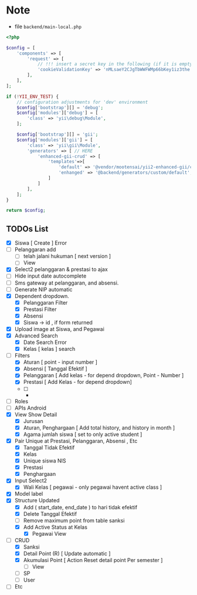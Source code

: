 # Note

* file ```backend/main-local.php```
```php
<?php

$config = [
    'components' => [
        'request' => [
            // !!! insert a secret key in the following (if it is empty) - this is required by cookie validation
            'cookieValidationKey' => 'nMLsaeY2CJgTbWWFWMp66bKey1iz3the',
        ],
    ],
];

if (!YII_ENV_TEST) {
    // configuration adjustments for 'dev' environment
    $config['bootstrap'][] = 'debug';
    $config['modules']['debug'] = [
        'class' => 'yii\debug\Module',
    ];

    $config['bootstrap'][] = 'gii';
    $config['modules']['gii'] = [
        'class' => 'yii\gii\Module',
        'generators' => [ // HERE
            'enhanced-gii-crud' => [
                'templates'=>[ 
                    'default' => '@vendor/mootensai/yii2-enhanced-gii/crud/default',
                    'enhanged' => '@backend/generators/custom/default',
                ]
            ]
        ],
    ];
}

return $config;

```


## TODOs List

- [x] Siswa  [ Create ] Error
- [ ] Pelanggaran add
    - [ ] telah jalani hukuman [ next version ]
    - [ ] View
- [x] Select2 pelanggaran & prestasi to ajax
- [ ] Hide input date autocomplete
- [ ] Sms gateway at pelanggaran, and absensi.
- [ ] Generate NIP automatic
- [x] Dependent dropdown.
    - [x] Pelanggaran Filter
    - [x] Prestasi Filter
    - [x] Absensi
    - [x] Siswa -> id , if form returned
- [x] Upload image at Siswa, and Pegawai
- [x] Advanced Search
    - [x] Date Search Error 
    - [x] Kelas [ kelas ] search
- [ ] Filters
    - [x] Aturan [ point - input number ]
    - [x] Absensi [ Tanggal Efektif ]
    - [x] Pelanggaran [ Add kelas - for depend dropdown, Point - Number ]
    - [x] Prestasi [ Add Kelas - for depend dropdown]
    - [ ] -
- [ ] Roles
- [ ] APIs Android
- [x] View Show Detail
    - [x] Jurusan
    - [x] Aturan, Penghargaan [ Add total history, and history in month ]
    - [x] Agama jumlah siswa [ set to only active student ]
- [x] Pair Unique at Prestasi, Pelanggaran, Absensi , Etc
    - [x] Tanggal Tidak Efektif
    - [x] Kelas
    - [x] Unique siswa NIS
    - [x] Prestasi
    - [x] Penghargaan
- [x] Input Select2
    - [x] Wali Kelas [ pegawai - only pegawai havent active class ]
- [x] Model label
- [x] Structure Updated
    - [x] Add ( start_date, end_date ) to hari tidak efektif
    - [x] Delete Tanggal Efektif
    - [ ] Remove maximum point from table sanksi
    - [x] Add Active Status at Kelas
        - [x] Pegawai View
- [ ] CRUD 
    - [x] Sanksi
    - [x] Detail Point (R) [ Update automatic ]
    - [x] Akumulasi Point [ Action Reset detail point Per semester ]
        - [ ] View
    - [ ] SP
    - [ ] User
- [ ] Etc